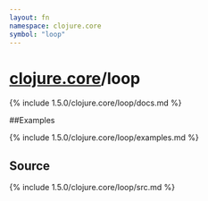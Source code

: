 ```yaml
---
layout: fn
namespace: clojure.core
symbol: "loop"
---
```


# [clojure.core](../)/loop

{% include 1.5.0/clojure.core/loop/docs.md %}

##Examples

{% include 1.5.0/clojure.core/loop/examples.md %}
## Source
{% include 1.5.0/clojure.core/loop/src.md %}

